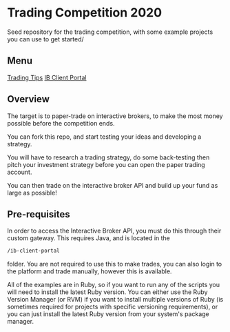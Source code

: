 # Trading Competition 2020

Seed repository for the trading competition, with some example projects you can use to get started/

## Menu

[Trading Tips](TRADING.md)
[IB Client Portal](IB-CLIENT-PORTAL.md)

## Overview

The target is to paper-trade on interactive brokers, to make the most money possible before the competition ends.

You can fork this repo, and start testing your ideas and developing a strategy.

You will have to research a trading strategy, do some back-testing then pitch your investment strategy before you can open the paper trading account.

You can then trade on the interactive broker API and build up your fund as large as possible!

## Pre-requisites

In order to access the Interactive Broker API, you must do this through their custom gateway.  This requires Java, and is located in the

```bash
/ib-client-portal
```

folder.  You are not required to use this to make trades, you can also login to the platform and trade manually, however this is available.

All of the examples are in Ruby, so if you want to run any of the scripts you will need to install the latest Ruby version.  You can either use the Ruby Version Manager (or RVM) if you want to install multiple versions of Ruby (is sometimes required for projects with specific versioning requirements), or you can just install the latest Ruby version from your system's package manager.
